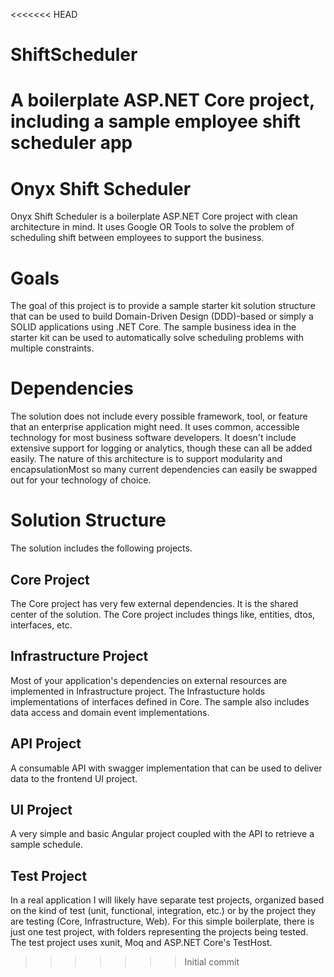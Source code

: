 <<<<<<< HEAD
# ShiftScheduler
A boilerplate ASP.NET Core project, including a sample employee shift scheduler app
=======
# Onyx Shift Scheduler

Onyx Shift Scheduler is a boilerplate ASP.NET Core project with clean architecture in mind. 
It uses Google OR Tools to solve the problem of scheduling shift between employees to support the business.

# Goals

The goal of this project is to provide a sample starter kit solution structure that can be used to build Domain-Driven Design (DDD)-based or simply a SOLID applications using .NET Core. 
The sample business idea in the starter kit can be used to automatically solve scheduling problems with multiple constraints.

# Dependencies

The solution does not include every possible framework, tool, or feature that an enterprise application might need. It uses common, accessible technology for most business software developers. It doesn't include extensive support for logging or analytics, though these can all be added easily. The nature of this architecture is to support modularity and encapsulationMost so many current dependencies can easily be swapped out for your technology of choice.

# Solution Structure

The solution includes the following projects.

## Core Project

The Core project has very few external dependencies. It is the shared center of the solution. The Core project includes things like, entities, dtos, interfaces, etc.

## Infrastructure Project

Most of your application's dependencies on external resources are implemented in Infrastructure project. The Infrastucture holds implementations of interfaces defined in Core. The sample also includes data access and domain event implementations.

## API Project

A consumable API with swagger implementation that can be used to deliver data to the frontend UI project. 

## UI Project

A very simple and basic Angular project coupled with the API to retrieve a sample schedule.

## Test Project

In a real application I will likely have separate test projects, organized based on the kind of test (unit, functional, integration, etc.) or by the project they are testing (Core, Infrastructure, Web). 
For this simple boilerplate, there is just one test project, with folders representing the projects being tested. The test project uses xunit, Moq and ASP.NET Core's TestHost.

>>>>>>> Initial commit
